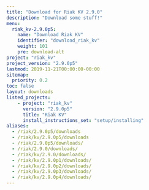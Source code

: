```yaml
---
title: "Download for Riak KV 2.9.0"
description: "Download some stuff!"
menu:
  riak_kv-2.9.0p5:
    name: "Download Riak KV"
    identifier: "download_riak_kv"
    weight: 101
    pre: download-alt
project: "riak_kv"
project_version: "2.9.0p5"
lastmod: 2019-11-21T00:00:00-00:00
sitemap:
  priority: 0.2
toc: false
layout: downloads
listed_projects:
    - project: "riak_kv"
      version: "2.9.0p5"
      title: "Riak KV"
      install_instructions_set: "setup/installing"
aliases:
  - /riak/2.9.0p5/downloads
  - /riak/kv/2.9.0p5/downloads
  - /riak/2.9.0p5/downloads/
  - /riak/2.9.0/downloads/
  - /riak/kv/2.9.0/downloads/
  - /riak/kv/2.9.0p1/downloads/
  - /riak/kv/2.9.0p2/downloads/
  - /riak/kv/2.9.0p3/downloads/
  - /riak/kv/2.9.0p4/downloads/
---
```


